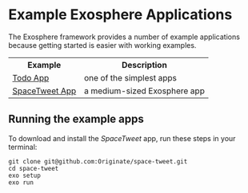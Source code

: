 # Example Exosphere Applications

The Exosphere framework provides a number of example applications
because getting started is easier with working examples.

<table>

  <tr>
    <th>Example</th>
    <th>Description</th>
  </tr>

  <tr>
    <td><a href="/website/tutorial">Todo App</td>
    <td>one of the simplest apps</td>
  </tr>
  
  <tr>
    <td><a href="https://github.com/Originate/space-tweet">SpaceTweet App</td>
    <td>a medium-sized Exosphere app</td>
  </tr>

</table>


## Running the example apps

To download and install the _SpaceTweet_ app, run these steps in your terminal:

  ```
  git clone git@github.com:Originate/space-tweet.git
  cd space-tweet
  exo setup
  exo run
  ```
